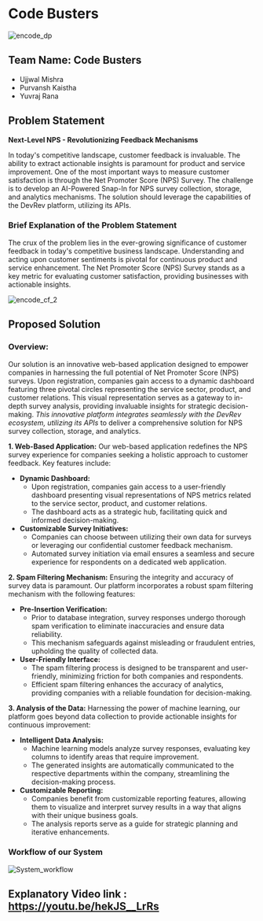 # Code Busters 
![encode_dp](https://github.com/UjjwalMishra01/COde_Busters_Hackathon_IIT/assets/117208679/346da8cb-a4aa-43c3-93de-1d0c50cc8afa)

## Team Name: Code Busters
- Ujjwal Mishra
- Purvansh Kaistha
- Yuvraj Rana

## Problem Statement
**Next-Level NPS - Revolutionizing Feedback Mechanisms**

In today's competitive landscape, customer feedback is invaluable. The ability to extract actionable insights is paramount for product and service improvement. One of the most important ways to measure customer satisfaction is through the Net Promoter Score (NPS) Survey. The challenge is to develop an AI-Powered Snap-In for NPS survey collection, storage, and analytics mechanisms. The solution should leverage the capabilities of the DevRev platform, utilizing its APIs.

### Brief Explanation of the Problem Statement
The crux of the problem lies in the ever-growing significance of customer feedback in today's competitive business landscape. Understanding and acting upon customer sentiments is pivotal for continuous product and service enhancement. The Net Promoter Score (NPS) Survey stands as a key metric for evaluating customer satisfaction, providing businesses with actionable insights.

![encode_cf_2](https://github.com/UjjwalMishra01/COde_Busters_Hackathon_IIT/assets/117208679/8b5d58c3-8818-4fd1-be58-23e3c9f9c749)

## Proposed Solution

### Overview:
Our solution is an innovative web-based application designed to empower companies in harnessing the full potential of Net Promoter Score (NPS) surveys. Upon registration, companies gain access to a dynamic dashboard featuring three pivotal circles representing the service sector, product, and customer relations. This visual representation serves as a gateway to in-depth survey analysis, providing invaluable insights for strategic decision-making. *This innovative platform integrates seamlessly with the DevRev ecosystem, utilizing its APIs* to deliver a comprehensive solution for NPS survey collection, storage, and analytics.

**1. Web-Based Application:**
Our web-based application redefines the NPS survey experience for companies seeking a holistic approach to customer feedback. Key features include:
- **Dynamic Dashboard:**
  - Upon registration, companies gain access to a user-friendly dashboard presenting visual representations of NPS metrics related to the service sector, product, and customer relations.
  - The dashboard acts as a strategic hub, facilitating quick and informed decision-making.
- **Customizable Survey Initiatives:**
  - Companies can choose between utilizing their own data for surveys or leveraging our confidential customer feedback mechanism.
  - Automated survey initiation via email ensures a seamless and secure experience for respondents on a dedicated web application.

**2. Spam Filtering Mechanism:**
Ensuring the integrity and accuracy of survey data is paramount. Our platform incorporates a robust spam filtering mechanism with the following features:
- **Pre-Insertion Verification:**
  - Prior to database integration, survey responses undergo thorough spam verification to eliminate inaccuracies and ensure data reliability.
  - This mechanism safeguards against misleading or fraudulent entries, upholding the quality of collected data.
- **User-Friendly Interface:**
  - The spam filtering process is designed to be transparent and user-friendly, minimizing friction for both companies and respondents.
  - Efficient spam filtering enhances the accuracy of analytics, providing companies with a reliable foundation for decision-making.

**3. Analysis of the Data:**
Harnessing the power of machine learning, our platform goes beyond data collection to provide actionable insights for continuous improvement:
- **Intelligent Data Analysis:**
  - Machine learning models analyze survey responses, evaluating key columns to identify areas that require improvement.
  - The generated insights are automatically communicated to the respective departments within the company, streamlining the decision-making process.
- **Customizable Reporting:**
  - Companies benefit from customizable reporting features, allowing them to visualize and interpret survey results in a way that aligns with their unique business goals.
  - The analysis reports serve as a guide for strategic planning and iterative enhancements.

### Workflow of our System

![System_workflow](https://github.com/UjjwalMishra01/Code_Busters_Udgam24_Encode/assets/117208679/720cedcc-ee0b-440f-8d92-2a75827d249c)

## Explanatory Video link : https://youtu.be/hekJS__LrRs




